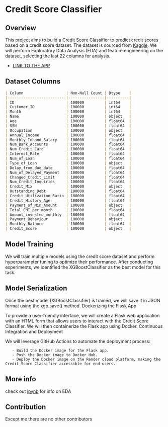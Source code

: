 # Credit Score Classifier

## Overview

This project aims to build a Credit Score Classifier to predict credit scores based on a credit score dataset. The dataset is sourced from [Kaggle](https://www.kaggle.com/datasets/parisrohan/credit-score-classification). We will perform Exploratory Data Analysis (EDA) and feature engineering on the dataset, selecting the last 22 columns for analysis.

- [LINK TO THE APP](https://credit-score-identifier.onrender.com/)

## Dataset Columns

```markdown
| Column                   | Non-Null Count | Dtype    |
|--------------------------|----------------|----------|
| ID                       | 100000         | int64    |
| Customer_ID              | 100000         | int64    |
| Month                    | 100000         | int64    |
| Name                     | 100000         | object   |
| Age                      | 100000         | float64  |
| SSN                      | 100000         | float64  |
| Occupation               | 100000         | object   |
| Annual_Income            | 100000         | float64  |
| Monthly_Inhand_Salary    | 100000         | float64  |
| Num_Bank_Accounts        | 100000         | float64  |
| Num_Credit_Card          | 100000         | float64  |
| Interest_Rate            | 100000         | float64  |
| Num_of_Loan              | 100000         | float64  |
| Type_of_Loan             | 100000         | object   |
| Delay_from_due_date      | 100000         | float64  |
| Num_of_Delayed_Payment   | 100000         | float64  |
| Changed_Credit_Limit     | 100000         | float64  |
| Num_Credit_Inquiries     | 100000         | float64  |
| Credit_Mix               | 100000         | object   |
| Outstanding_Debt         | 100000         | float64  |
| Credit_Utilization_Ratio | 100000         | float64  |
| Credit_History_Age       | 100000         | float64  |
| Payment_of_Min_Amount    | 100000         | object   |
| Total_EMI_per_month      | 100000         | float64  |
| Amount_invested_monthly  | 100000         | float64  |
| Payment_Behaviour        | 100000         | object   |
| Monthly_Balance          | 100000         | float64  |
| Credit_Score             | 100000         | object   |
```

## Model Training

We will train multiple models using the credit score dataset and perform hyperparameter tuning to optimize their performance. After conducting experiments, we identified the XGBoostClassifier as the best model for this task.

## Model Serialization

Once the best model (XGBoostClassifier) is trained, we will save it in JSON format using the xgb.save() method.
Dockerizing the Flask App

To provide a user-friendly interface, we will create a Flask web application with an HTML form that allows users to interact with the Credit Score Classifier. We will then containerize the Flask app using Docker.
Continuous Integration and Deployment

We will leverage GitHub Actions to automate the deployment process:
```
   - Build the Docker image for the Flask app.
   - Push the Docker image to Docker Hub.
   - Deploy the Docker image on the Render cloud platform, making the Credit Score Classifier accessible for end-users.
```
## More info
check out [ipynb](https://github.com/Abhishekkaddipudi/Credit_score/blob/main/CREDIT_SCORE_CLASSIFIER.ipynb) for info on EDA

## Contribution

Except me there are no other contributors 

